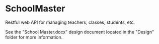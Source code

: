 # SchoolMaster
Restful web API for managing teachers, classes, students, etc.

See the "School Master.docx" design document located in the "Design" folder for more information.